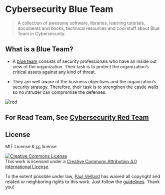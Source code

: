 # Cybersecurity Blue Team

> A collection of awesome software, libraries, learning tutorials, documents and books, technical resources and cool stuff about Blue Team in Cybersecurity.

## What is a Blue Team?

 - A [blue team](https://purplesec.us/red-team-vs-blue-team-cyber-security/#Blue) consists of security professionals who have an inside out view of the organization. Their task is to protect the organization’s critical assets against any kind of threat.

 
- They are well aware of the business objectives and the organization’s security strategy. Therefore, their task is to strengthen the castle walls so no intruder can compromise the defenses.

![red](https://github.com/paulveillard/cybersecurity-red-team/blob/main/img/red-purple-blueteam.png)


## For Read Team, See [Cybersecurity Red Team](https://github.com/paulveillard/cybersecurity-red-team)


## License
MIT License & [cc](https://creativecommons.org/licenses/by/4.0/) license

<a rel="license" href="http://creativecommons.org/licenses/by/4.0/"><img alt="Creative Commons License" style="border-width:0" src="https://i.creativecommons.org/l/by/4.0/88x31.png" /></a><br />This work is licensed under a <a rel="license" href="http://creativecommons.org/licenses/by/4.0/">Creative Commons Attribution 4.0 International License</a>.

To the extent possible under law, [Paul Veillard](https://github.com/paulveillard/) has waived all copyright and related or neighboring rights to this work.
Just follow the [guidelines](/CONTRIBUTING.MD). Thank you!
